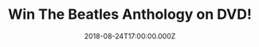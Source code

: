 ---
campaign-uuid: "c-d8a2fbae-9d4e-4f92-a9d1-70a170ce3a70"
type: "Competition"
category: "Gifts"
date: "2018-08-24T17:00:00.000Z"
end-date: "2018-09-24T23:59:00.000Z"
disable-form: false
is_promoted: false
has_entry_page: true
title: "Win The Beatles Anthology on DVD!"
competition-description: "<p>Calling all Beatles fans! We are celebrating the Beatles\
  \ ‘Yellow Submarine’ 50th anniversary and there is not better way of celebrating\
  \ it than giving away The Beatles Anthology on DVD, a set of eight documentaries\
  \ about the Beatles early lives as lads in Liverpool, interviews, performances…\
  \ and many more!</p>\n<p>Does it sound like the best plan for your Bank Holiday\
  \ weekend? Click below for a chance to win!</p>\n"
hero-header: "Win The Beatles Anthology on DVD!"
terms-confirmation: "N/A"
banner-img: "https://assets.expresslyapp.com/asset-efda2d6d-8808-4ff4-9bad-f38f4548be3c.jpg"
logo-left-href: "aaa.nme.com"
logo-left-image: "https://assets.expresslyapp.com/asset-7e4b2002-1fcf-4950-8f24-382d654c58f3.jpg"
logo-left-title: "nme aaa"
bg-image-hero: "https://assets.expresslyapp.com/asset-f3c59ac8-de67-4bce-bbe8-36d29ffa3eae.jpg"
bg-image-first: "https://assets.expresslyapp.com/asset-dd56e31b-c3b6-45ab-b62f-4b8ff16124b3.jpg"
section1-content: "<p>This set of eight documentaries follows the development of the\
  \ most popular band ever from the births of the members to the acrimonious split\
  \ in 1970. Also featured are interviews with all the influential people in the band's\
  \ history and rare archive footage.</p>\n<p> This box set gives a solid sense of\
  \ the historical context and the way these four musicians changed the world around\
  \ them in the 1960s.</p>\n<p>If you want to have this amazing set in your hands,\
  \ think no more and enter the form below for a chance to enjoy and get to know better\
  \ the life of this magical band: The Beatles.</p>\n"
entry-title: "Win The Beatles Anthology on DVD!"
entry-content: "<p>Enter the draw to win The Beatles Anthology on DVD by completing\
  \ the form below before 23:59 on 24th of September 2018.</p>\n"
has-winner: false
prize-description: "The Beatles Anthology on DVD"
special-conditions: "Multiple entries are allowed up to one every day."
country-restrictions:
- "GB"
---